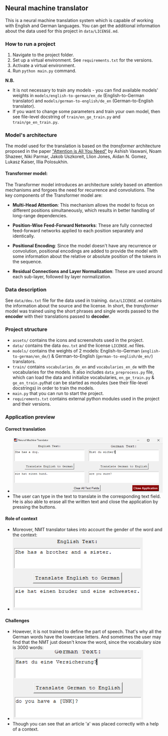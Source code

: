 ## Neural machine translator

This is a neural machine translation system which is capable of working with English and German languages. You can get the additional information about the data used for this project in `data/LICENSE.md`.

### How to run a project
1. Navigate to the project folder.
2. Set up a virtual environment. See `requirements.txt` for the versions.
3. Activate a virtual environment.
4. Run `python main.py` command.

**N.B.** 
- It is not necessary to train any models - you can find available models' weights in `models/english-to-german/en_de` (English-to-German translator) and `models/german-to-english/de_en` (German-to-English translator).
- If you want to change some parameters and train your own model, then see file-level docstring of `train/en_ge_train.py` and `train/ge_en_train.py`.

### Model's architecture
The model used for the translation is based on the *transformer* architecture proposed in the paper ["Attention is All You Need"](https://arxiv.org/abs/1706.03762) by Ashish Vaswani, Noam Shazeer, Niki Parmar, Jakob Uszkoreit, Llion Jones, Aidan N. Gomez, Lukasz Kaiser, Illia Polosukhin.

#### Transformer model:
The Transformer model introduces an architecture solely based on attention mechanisms and forgoes the need for recurrence and convolutions. The key components of the Transformer model are:

- **Multi-Head Attention**: This mechanism allows the model to focus on different positions simultaneously, which results in better handling of long-range dependencies.

- **Position-Wise Feed-Forward Networks**: These are fully connected feed-forward networks applied to each position separately and identically.

- **Positional Encoding**: Since the model doesn't have any recurrence or convolution, positional encodings are added to provide the model with some information about the relative or absolute position of the tokens in the sequence.

- **Residual Connections and Layer Normalization**: These are used around each sub-layer, followed by layer normalization.

### Data description
See `data/deu.txt` file for the data used in training. `data/LICENSE.md` contains the information about the source and the license. In short, the *transformer* model was trained using the short phrases and single words passed to the **encoder** with their translations passed to **decoder**.

### Project structure
- `assets/` contains the icons and screenshots used in the project.
- `data/` contains the data `deu.txt` and the license `LICENSE.md` files.
- `models/` contains the weights of 2 models: English-to-German (`english-to-german/en_de/`) & German-to-English (`german-to-english/de_en/`) translators.
- `train/` contains `vocabularies_de_en` and `vocabularies_en_de` with the vocabularies for the models. It also includes `data_preprocess.py` file, which can load the data and initialize vocabularies, `en_ge_train.py` & `ge_en_train.py`that can be started as modules (see their file-level docstrings) in order to train the models.
- `main.py` that you can run to start the project.
- `requirements.txt` contains external python modules used in the project and their versions.

### Application preview
#### Correct translation
- ![Screenshot of a correct translation](/assets/correct_translation.png)
- The user can type in the text to translate in the corresponding text field. He is also able to erase all the written text and close the application by pressing the buttons.
#### Role of context
- Moreover, NMT translator takes into account the gender of the word and the context:
- ![The gender of the word](/assets/word_gender.png)
#### Challenges
- However, it is not trained to define the part of speech. That's why all the German words have the lowercase letters.
And sometimes the user may find that the NMT just doesn't know the word, since the vocabulary size is 3000 words:
- ![Unknown word occurence](/assets/unknown_word.png)
- Though you can see that an article 'a' was placed correctly with a help of a context.
